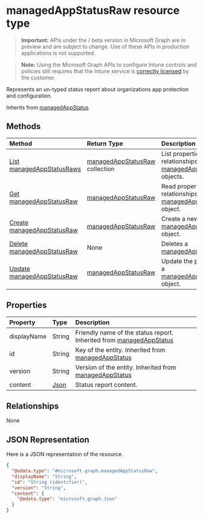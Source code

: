 ﻿# managedAppStatusRaw resource type

> **Important:** APIs under the / beta version in Microsoft Graph are in preview and are subject to change. Use of these APIs in production applications is not supported.

> **Note:** Using the Microsoft Graph APIs to configure Intune controls and policies still requires that the Intune service is [correctly licensed](https://go.microsoft.com/fwlink/?linkid=839381) by the customer.

Represents an un-typed status report about organizations app protection and configuration.

Inherits from [managedAppStatus](../resources/intune_mam_managedappstatus.md)

## Methods
|Method|Return Type|Description|
|:---|:---|:---|
|[List managedAppStatusRaws](../api/intune_mam_managedappstatusraw_list.md)|[managedAppStatusRaw](../resources/intune_mam_managedappstatusraw.md) collection|List properties and relationships of the [managedAppStatusRaw](../resources/intune_mam_managedappstatusraw.md) objects.|
|[Get managedAppStatusRaw](../api/intune_mam_managedappstatusraw_get.md)|[managedAppStatusRaw](../resources/intune_mam_managedappstatusraw.md)|Read properties and relationships of the [managedAppStatusRaw](../resources/intune_mam_managedappstatusraw.md) object.|
|[Create managedAppStatusRaw](../api/intune_mam_managedappstatusraw_create.md)|[managedAppStatusRaw](../resources/intune_mam_managedappstatusraw.md)|Create a new [managedAppStatusRaw](../resources/intune_mam_managedappstatusraw.md) object.|
|[Delete managedAppStatusRaw](../api/intune_mam_managedappstatusraw_delete.md)|None|Deletes a [managedAppStatusRaw](../resources/intune_mam_managedappstatusraw.md).|
|[Update managedAppStatusRaw](../api/intune_mam_managedappstatusraw_update.md)|[managedAppStatusRaw](../resources/intune_mam_managedappstatusraw.md)|Update the properties of a [managedAppStatusRaw](../resources/intune_mam_managedappstatusraw.md) object.|

## Properties
|Property|Type|Description|
|:---|:---|:---|
|displayName|String|Friendly name of the status report. Inherited from [managedAppStatus](../resources/intune_mam_managedappstatus.md)|
|id|String|Key of the entity. Inherited from [managedAppStatus](../resources/intune_mam_managedappstatus.md)|
|version|String|Version of the entity. Inherited from [managedAppStatus](../resources/intune_mam_managedappstatus.md)|
|content|[Json](../resources/intune_mam_json.md)|Status report content.|

## Relationships
None
## JSON Representation
Here is a JSON representation of the resource.
<!-- {
  "blockType": "resource",
  "keyProperty": "id",
  "@odata.type": "microsoft.graph.managedAppStatusRaw"
}
-->
``` json
{
  "@odata.type": "#microsoft.graph.managedAppStatusRaw",
  "displayName": "String",
  "id": "String (identifier)",
  "version": "String",
  "content": {
    "@odata.type": "microsoft.graph.Json"
  }
}
```




